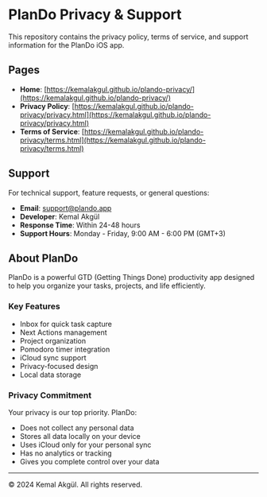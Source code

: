 # PlanDo Privacy & Support

This repository contains the privacy policy, terms of service, and support information for the PlanDo iOS app.

## Pages

- **Home**: [https://kemalakgul.github.io/plando-privacy/](https://kemalakgul.github.io/plando-privacy/)
- **Privacy Policy**: [https://kemalakgul.github.io/plando-privacy/privacy.html](https://kemalakgul.github.io/plando-privacy/privacy.html)
- **Terms of Service**: [https://kemalakgul.github.io/plando-privacy/terms.html](https://kemalakgul.github.io/plando-privacy/terms.html)

## Support

For technical support, feature requests, or general questions:

- **Email**: support@plando.app
- **Developer**: Kemal Akgül
- **Response Time**: Within 24-48 hours
- **Support Hours**: Monday - Friday, 9:00 AM - 6:00 PM (GMT+3)

## About PlanDo

PlanDo is a powerful GTD (Getting Things Done) productivity app designed to help you organize your tasks, projects, and life efficiently.

### Key Features

- Inbox for quick task capture
- Next Actions management
- Project organization
- Pomodoro timer integration
- iCloud sync support
- Privacy-focused design
- Local data storage

### Privacy Commitment

Your privacy is our top priority. PlanDo:

- Does not collect any personal data
- Stores all data locally on your device
- Uses iCloud only for your personal sync
- Has no analytics or tracking
- Gives you complete control over your data

---

© 2024 Kemal Akgül. All rights reserved.

